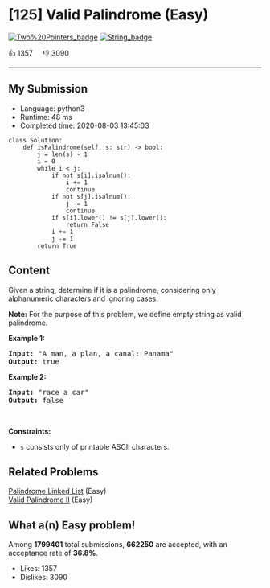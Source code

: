 # [125] Valid Palindrome (Easy)

[![Two%20Pointers_badge](https://img.shields.io/badge/topic-Two%20Pointers-green.svg)](https://leetcode.com/problems/valid-palindrome/)  [![String_badge](https://img.shields.io/badge/topic-String-green.svg)](https://leetcode.com/problems/valid-palindrome/) 

:+1: 1357 &nbsp; &nbsp; :thumbsdown: 3090

---

## My Submission

- Language: python3
- Runtime: 48 ms
- Completed time: 2020-08-03 13:45:03

```python3
class Solution:
    def isPalindrome(self, s: str) -> bool:
        j = len(s) - 1
        i = 0
        while i < j:
            if not s[i].isalnum():
                i += 1
                continue
            if not s[j].isalnum():
                j -= 1
                continue
            if s[i].lower() != s[j].lower():
                return False
            i += 1
            j -= 1
        return True
```

## Content
<p>Given a string, determine if it is a palindrome, considering only alphanumeric characters and ignoring cases.</p>

<p><strong>Note:</strong>&nbsp;For the purpose of this problem, we define empty string as valid palindrome.</p>

<p><strong>Example 1:</strong></p>

<pre>
<strong>Input:</strong> &quot;A man, a plan, a canal: Panama&quot;
<strong>Output:</strong> true
</pre>

<p><strong>Example 2:</strong></p>

<pre>
<strong>Input:</strong> &quot;race a car&quot;
<strong>Output:</strong> false
</pre>

<p>&nbsp;</p>
<p><strong>Constraints:</strong></p>

<ul>
	<li><code>s</code> consists only of printable ASCII characters.</li>
</ul>


## Related Problems
[Palindrome Linked List](https://leetcode.com/problems/palindrome-linked-list/) (Easy) <br>
[Valid Palindrome II](https://leetcode.com/problems/valid-palindrome-ii/) (Easy) <br>

## What a(n) Easy problem!
Among **1799401** total submissions, **662250** are accepted, with an acceptance rate of **36.8%**. <br>

- Likes: 1357
- Dislikes: 3090

